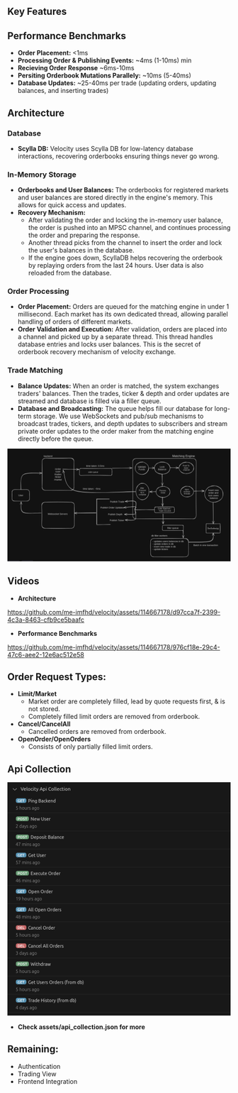 ## Key Features
## Performance Benchmarks
- **Order Placement:** <1ms
- **Processing Order & Publishing Events:** ~4ms (1-10ms) min
- **Recieving Order Response** ~6ms-10ms
- **Persiting Orderbook Mutations Parallely:** ~10ms (5-40ms)
- **Database Updates:** ~25-40ms per trade (updating orders, updating balances, and inserting trades)

## Architecture
### Database
- **Scylla DB:** Velocity uses Scylla DB for low-latency database interactions, recovering orderbooks ensuring things never go wrong.
### In-Memory Storage
- **Orderbooks and User Balances:** The orderbooks for registered markets and user balances are stored directly in the engine's memory. This allows for quick access and updates.
- **Recovery Mechanism:** 
    - After validating the order and locking the in-memory user balance, the order is pushed into an MPSC channel, and continues processing the order and preparing the response. 
    - Another thread picks from the channel to insert the order and lock the user's balances in the database. 
    - If the engine goes down, ScyllaDB helps recovering the orderbook by replaying orders from the last 24 hours. User data is also reloaded from the database.
### Order Processing
- **Order Placement:** Orders are queued for the matching engine in under 1 millisecond. Each market has its own dedicated thread, allowing parallel handling of orders of different markets.
- **Order Validation and Execution:** After validation, orders are placed into a channel and picked up by a separate thread. This thread handles database entries and locks user balances. This is the secret of orderbook recovery mechanism of velocity exchange.
### Trade Matching
- **Balance Updates:** When an order is matched, the system exchanges traders' balances. Then the trades, ticker & depth and order updates are streamed and database is filled via a filler queue.
- **Database and Broadcasting:** The queue helps fill our database for long-term storage. We use WebSockets and pub/sub mechanisms to broadcast trades, tickers, and depth updates to subscribers and stream private order updates to the order maker from the matching engine directly before the queue.

<center><img src="./assets/architecture.png"></center>

## Videos
- **Architecture**
  
https://github.com/me-imfhd/velocity/assets/114667178/d97cca7f-2399-4c3a-8463-cfb9ce5baafc

- **Performance Benchmarks**
  
https://github.com/me-imfhd/velocity/assets/114667178/976cf18e-29c4-47c6-aee2-12e6ac512e58

## Order Request Types:
- **Limit/Market** 
    - Market order are completely filled, lead by quote requests first, & is not stored. 
    - Completely filled limit orders are removed from orderbook.
- **Cancel/CancelAll** 
    - Cancelled orders are removed from orderbook.
- **OpenOrder/OpenOrders**
    - Consists of only partially filled limit orders.

## Api Collection
<center><img src="./assets/api_col.png"></center>

- **Check assets/api_collection.json for more**

## Remaining:
- Authentication
- Trading View
- Frontend Integration
